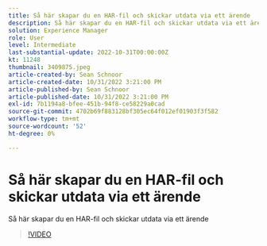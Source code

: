 ```yaml
---
title: Så här skapar du en HAR-fil och skickar utdata via ett ärende
description: Så här skapar du en HAR-fil och skickar utdata via ett ärende
solution: Experience Manager
role: User
level: Intermediate
last-substantial-update: 2022-10-31T00:00:00Z
kt: 11248
thumbnail: 3409875.jpeg
article-created-by: Sean Schnoor
article-created-date: 10/31/2022 3:21:00 PM
article-published-by: Sean Schnoor
article-published-date: 10/31/2022 3:21:00 PM
exl-id: 7b1194a8-bfee-451b-94f8-ce58229a0cad
source-git-commit: 4702b69f883128bf305ec64f012ef01903f3f582
workflow-type: tm+mt
source-wordcount: '52'
ht-degree: 0%

---
```


# Så här skapar du en HAR-fil och skickar utdata via ett ärende

Så här skapar du en HAR-fil och skickar utdata via ett ärende

>[!VIDEO](https://video.tv.adobe.com/v/3409875/?quality=12&learn=on)

